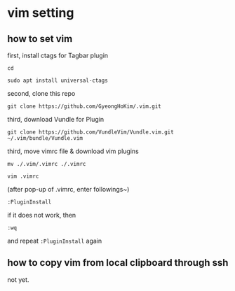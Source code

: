 # vim setting

## how to set vim

first, install ctags for Tagbar plugin

``` shell
cd
```

``` shell
sudo apt install universal-ctags
```

second, clone this repo

``` shell
git clone https://github.com/GyeongHoKim/.vim.git
```

third, download Vundle for Plugin

``` shell
git clone https://github.com/VundleVim/Vundle.vim.git ~/.vim/bundle/Vundle.vim
```

third, move vimrc file & download vim plugins

``` shell
mv ./.vim/.vimrc ./.vimrc
```

``` shell
vim .vimrc
```

(after pop-up of .vimrc, enter followings~)

``` shell
:PluginInstall
```

if it does not work, then

``` shell
:wq
```

and repeat `:PluginInstall` again

## how to copy vim from local clipboard through ssh

not yet.
